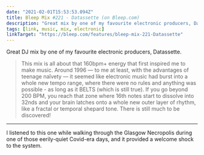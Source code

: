 ```yaml
---
date: "2021-02-01T15:53:53.094Z"
title: Bleep Mix #221 - Datassette (on Bleep.com)
description: "Great mix by one of my favourite electronic producers, Datassette"
tags: [link, music, mix, electronic]
linkTarget: "https://bleep.com/features/bleep-mix-221-Datassette"
---
```

Great DJ mix by one of my favourite electronic producers, Datassette.

> This mix is all about that 160bpm+ energy that first inspired me to make music. Around 1996 — to me at least, with the advantages of teenage naîvety — it seemed like electronic music had burst into a whole new tempo range, where there were no rules and anything was possible - as long as it BELTS (which is still true). If you go beyond 200 BPM, you reach that zone where 16th notes start to dissolve into 32nds and your brain latches onto a whole new outer layer of rhythm, like a fractal or temporal shepard tone. There is still much to be discovered!
---

I listened to this one while walking through the Glasgow Necropolis during one of those eerily-quiet Covid-era days, and it provided a welcome shock to the system.
